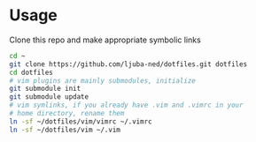 # Usage

Clone this repo and make appropriate symbolic links

```bash
cd ~
git clone https://github.com/ljuba-ned/dotfiles.git dotfiles
cd dotfiles
# vim plugins are mainly submodules, initialize
git submodule init
git submodule update
# vim symlinks, if you already have .vim and .vimrc in your
# home directory, rename them
ln -sf ~/dotfiles/vim/vimrc ~/.vimrc
ln -sf ~/dotfiles/vim ~/.vim
```

